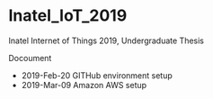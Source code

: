 # Inatel_IoT_2019
Inatel Internet of Things 2019, Undergraduate Thesis

Docoument

- 2019-Feb-20 GITHub environment setup
- 2019-Mar-09 Amazon AWS setup
